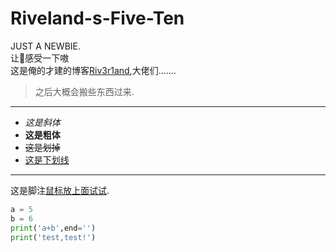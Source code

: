 # Riveland-s-Five-Ten
JUST A NEWBIE.<br>
让👴感受一下嗷<br>
这是俺的才建的博客[Riv3r1and](https://www.cnblogs.com/Riv3r1and/),大佬们.......
>之后大概会搬些东西过来.<br>
***********
+ *这是斜体*<br>
+ **这是粗体**<br>
+ ~~这是划掉~~<br>
+ <u>这是下划线</u>
************
这是脚注[鼠标放上面试试].

[鼠标放上面试试]:  知道是什么样了吧。
```python
a = 5
b = 6
print('a+b',end='')
print('test,test!')
```

